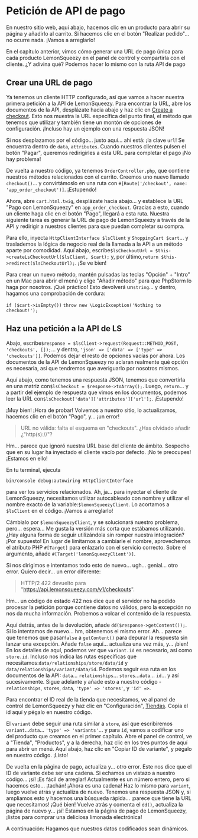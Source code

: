 # Petición de API de pago

En nuestro sitio web, aquí abajo, hacemos clic en un producto para abrir su página y añadirlo al carrito. Si hacemos clic en el botón "Realizar pedido"... no ocurre nada. ¡Vamos a arreglarlo!

En el capítulo anterior, vimos cómo generar una URL de pago única para cada producto LemonSqueezy en el panel de control y compartirla con el cliente. ¿Y adivina qué? Podemos hacer lo mismo con la ruta API de pago

## Crear una URL de pago

Ya tenemos un cliente HTTP configurado, así que vamos a hacer nuestra primera petición a la API de LemonSqueezy. Para encontrar la URL, abre los documentos de la API, desplázate hacia abajo y haz clic en [Create a checkout](https://docs.lemonsqueezy.com/api/checkouts/create-checkout). Esto nos muestra la URL específica del punto final, el método que tenemos que utilizar y también tiene un montón de opciones de configuración. ¡Incluso hay un ejemplo con una respuesta JSON!

Si nos desplazamos por el código... justo aquí... ahí está: ¡la clave `url`! Se encuentra dentro de `data`, `attributes`. Cuando nuestros clientes pulsen el botón "Pagar", queremos redirigirles a esta URL para completar el pago ¡No hay problema!

De vuelta a nuestro código, ya tenemos `OrderController.php`, que contiene nuestros métodos relacionados con el carrito. Creemos uno nuevo llamado `checkout()`... y convirtámoslo en una ruta con `#[Route('/checkout', name: 'app_order_checkout')]`. ¡Estupendo!

Ahora, abre `cart.html.twig`, desplázate hacia abajo... y establece la URL "Pago con LemonSqueezy" en `app_order_checkout`. Gracias a esto, cuando un cliente haga clic en el botón "Pago", llegará a esta ruta. Nuestra siguiente tarea es generar la URL de pago de LemonSqueezy a través de la API y redirigir a nuestros clientes para que puedan completar su compra.

Para ello, inyecta `HttpClientInterface $lsClient` y `ShoppingCart $cart`... y traslademos la lógica de negocio real de la llamada a la API a un método aparte por comodidad. Aquí abajo, escribe`$lsCheckoutUrl = $this->createLsCheckoutUrl($lsClient, $cart);` y, por último,`return $this->redirect($lsCheckoutUrl);`. ¡Se ve bien!

Para crear un nuevo método, mantén pulsadas las teclas "Opción" + "Intro" en un Mac para abrir el menú y elige "Añadir método" para que PhpStorm lo haga por nosotros. ¡Qué práctico! Esto devolverá un`string`... y dentro, hagamos una comprobación de cordura:

`if ($cart->isEmpty())`
`throw new \LogicException('Nothing to checkout!');`

## Haz una petición a la API de LS

Abajo, escribe`$response = $lsClient->request(Request::METHOD_POST, 'checkouts', []);`... y dentro, `'json' => ['data' => ['type' => 'checkouts']]`. Podemos dejar el resto de opciones vacías por ahora. Los documentos de la API de LemonSqueezy no aclaran realmente qué opción es necesaria, así que tendremos que averiguarlo por nosotros mismos.

Aquí abajo, como tenemos una respuesta JSON, tenemos que convertirla en una matriz con`$lsCheckout = $response->toArray();`. Luego, `return`... y a partir del ejemplo de respuesta que vimos en los documentos, podemos leer la URL con`$lsCheckout['data']['attributes']['url'];`. ¡Estupendo!

¡Muy bien! ¡Hora de probar! Volvemos a nuestro sitio, lo actualizamos, hacemos clic en el botón "Pago", y... ¡un error!

> URL no válida: falta el esquema en "checkouts". ¿Has olvidado añadir
> ¿"http(s)://"?

Hm... parece que ignoró nuestra URL base del cliente de ámbito. Sospecho que en su lugar ha inyectado el cliente vacío por defecto. ¡No te preocupes! ¡Estamos en ello!

En tu terminal, ejecuta

```terminal
bin/console debug:autowiring HttpClientInterface
```

para ver los servicios relacionados. Ah, ja... para inyectar el cliente de LemonSqueezy, necesitamos utilizar autocableado con nombre y utilizar el nombre exacto de la variable:`$lemonSqueezyClient`. Lo acortamos a `$lsClient` en el código. ¡Vamos a arreglarlo!

Cámbialo por `$lemonSqueezyClient`, y se solucionará nuestro problema, pero... espera... Me gusta la versión más corta que estábamos utilizando. ¿Hay alguna forma de seguir utilizándola sin romper nuestra integración? ¡Por supuesto! En lugar de limitarnos a cambiarle el nombre, aprovechemos el atributo PHP `#[Target]` para enlazarlo con el servicio correcto. Sobre el argumento, añade `#[Target('lemonSqueezyClient')]`.

Si nos dirigimos e intentamos todo esto de nuevo... ugh... genial... otro error. Quiero decir... un error diferente:

> HTTP/2 422 devuelto para "https://api.lemonsqueezy.com/v1/checkouts".

Hm... un código de estado 422 nos dice que el servidor no ha podido procesar la petición porque contiene datos no válidos, pero la excepción no nos da mucha información. Probemos a volcar el contenido de la respuesta.

Aquí detrás, antes de la devolución, añade `dd($response->getContent());`. Si lo intentamos de nuevo... hm, obtenemos el mismo error. Ah... parece que tenemos que pasar`false` a `getContent()` para depurar la respuesta sin lanzar una excepción. Añade `false` aquí... actualiza una vez más, y... ¡bien! En los detalles de aquí, podemos ver que `variant.id` es necesario, así como `store.id`. Incluso nos indica las rutas específicas que necesitamos:`data/relationships/store/data/id` y `data/relationships/variant/data/id`. Podemos seguir esa ruta en los documentos de la API: `data`... `relationships`... `stores`...`data`... `id`... y así sucesivamente. Sigue adelante y añade esto a nuestro código -`relationships`, `stores`, `data`, `'type' => 'stores'`, y `'id' =>`.

Para encontrar el ID real de la tienda que necesitamos, ve al panel de control de LemonSqueezy y haz clic en "Configuración", [Tiendas](https://app.lemonsqueezy.com/settings/stores). Copia el id aquí y pégalo en nuestro código.

El `variant` debe seguir una ruta similar a `store`, así que escribiremos `variant`...`data`... `'type' => 'variants'`... y para `id`, vamos a codificar uno del producto que creamos en el primer capítulo. Abre el panel de control, ve a "Tienda", "Productos", y a la derecha, haz clic en los tres puntos de aquí para abrir un menú. Aquí abajo, haz clic en "Copiar ID de variante", y pégalo en nuestro código. ¡Listo!

De vuelta en la página de pago, actualiza y... otro error. Este nos dice que el ID de variante debe ser una cadena. Si echamos un vistazo a nuestro código... ¡sí! ¡Es fácil de arreglar! Actualmente es un número entero, pero si hacemos esto... ¡tachán! ¡Ahora es una cadena! Haz lo mismo para `variant`, luego vuelve atrás y actualiza de nuevo. Tenemos una respuesta JSON y, si ampliamos esto y hacemos una búsqueda rápida... ¡parece que tiene la URL que necesitamos! ¡Qué bien! Vuelve atrás y comenta el `dd()`, actualiza la página de nuevo y... ¡sí! Estamos en la página de pago de LemonSqueezy, ¡listos para comprar una deliciosa limonada electrónica!

A continuación: Hagamos que nuestros datos codificados sean dinámicos.
